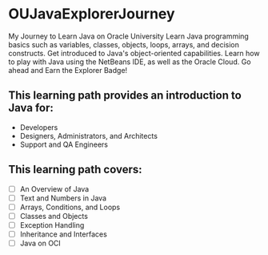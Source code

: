 # OUJavaExplorerJourney
My Journey to Learn Java on Oracle University
Learn Java programming basics such as variables, classes, objects, loops, arrays, and decision constructs. Get introduced to Java's object-oriented capabilities. Learn how to play with Java using the NetBeans IDE, as well as the Oracle Cloud. Go ahead and Earn the Explorer Badge!

## This learning path provides an introduction to Java for:

- Developers
- Designers, Administrators, and Architects
- Support and QA Engineers

## This learning path covers:

- [ ] An Overview of Java
- [ ] Text and Numbers in Java
- [ ] Arrays, Conditions, and Loops
- [ ] Classes and Objects
- [ ] Exception Handling
- [ ] Inheritance and Interfaces
- [ ] Java on OCI
